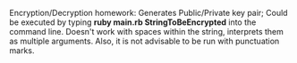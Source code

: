 Encryption/Decryption homework:
Generates Public/Private key pair;
Could be executed by typing **ruby main.rb StringToBeEncrypted** into the command line.
Doesn't work with spaces within the string, interprets them as multiple arguments.
Also, it is not advisable to be run with punctuation marks.
